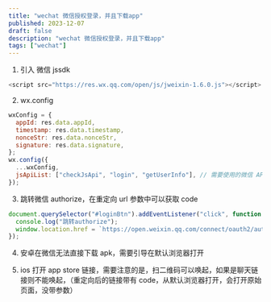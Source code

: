 ```yaml
---
title: "wechat 微信授权登录，并且下载app"
published: 2023-12-07
draft: false
description: "wechat 微信授权登录，并且下载app"
tags: ["wechat"]
---
```


1. 引入 微信 jssdk

```js
<script src="https://res.wx.qq.com/open/js/jweixin-1.6.0.js"></script>
```

2. wx.config

```js
wxConfig = {
  appId: res.data.appId,
  timestamp: res.data.timestamp,
  nonceStr: res.data.nonceStr,
  signature: res.data.signature,
};
wx.config({
  ...wxConfig,
  jsApiList: ["checkJsApi", "login", "getUserInfo"], // 需要使用的微信 API 列表
});
```

3. 跳转微信 authorize，在重定向 url 参数中可以获取 code

```js
document.querySelector("#loginBtn").addEventListener("click", function () {
  console.log("跳转authorize");
  window.location.href = `https://open.weixin.qq.com/connect/oauth2/authorize?appid=${wxConfig.appId}&redirect_uri=${window.location.href}&response_type=code&scope=snsapi_userinfo&state=STATE#wechat_redirect`;
});
```

4. 安卓在微信无法直接下载 apk，需要引导在默认浏览器打开

5. ios 打开 app store 链接，需要注意的是，扫二维码可以唤起，如果是聊天链接则不能唤起，（重定向后的链接带有 code，从默认浏览器打开，会打开原始页面，没带参数）

